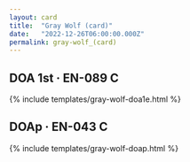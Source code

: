 ```yaml
---
layout: card
title:  "Gray Wolf (card)"
date:   "2022-12-26T06:00:00.000Z"
permalink: gray-wolf_(card)
---
```


## DOA 1st &middot; EN-089 C

{% include templates/gray-wolf-doa1e.html %}


## DOAp &middot; EN-043 C

{% include templates/gray-wolf-doap.html %}
